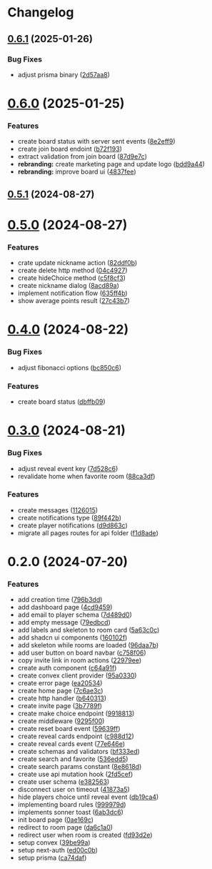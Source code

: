 # Changelog

## [0.6.1](https://github.com/ItaloMedici/pontim/compare/v0.6.0...v0.6.1) (2025-01-26)


### Bug Fixes

* adjust prisma binary ([2d57aa8](https://github.com/ItaloMedici/pontim/commit/2d57aa8985346bc31727f11a6765fe466ccaf900))

# [0.6.0](https://github.com/ItaloMedici/pontim/compare/v0.5.1...v0.6.0) (2025-01-25)


### Features

* create board status with server sent events ([8e2eff9](https://github.com/ItaloMedici/pontim/commit/8e2eff9d51312774e77c69ce758018dac62a0d84))
* create join board endoint ([b72f193](https://github.com/ItaloMedici/pontim/commit/b72f193e3cca3b5a1c3153f0258a6866c0a864f5))
* extract validation from join board ([87d9e7c](https://github.com/ItaloMedici/pontim/commit/87d9e7c79ee6142d67b9bd37415b09bf4c8ae03e))
* **rebranding:** create marketing page and update logo ([bdd9a44](https://github.com/ItaloMedici/pontim/commit/bdd9a44efff1ab845bf9b1946817b4dfa9441fc1))
* **rebranding:** improve board ui ([4837fee](https://github.com/ItaloMedici/pontim/commit/4837fee9f5959e7595fe87dbdc59ac920d6c76b1))

## [0.5.1](https://github.com/ItaloMedici/pontim/compare/v0.5.0...v0.5.1) (2024-08-27)

# [0.5.0](https://github.com/ItaloMedici/pontim/compare/v0.4.0...v0.5.0) (2024-08-27)


### Features

* crate update nickname action ([82ddf0b](https://github.com/ItaloMedici/pontim/commit/82ddf0bf2046e2ed2595952437b943f09efca4be))
* create delete http method ([04c4927](https://github.com/ItaloMedici/pontim/commit/04c49275f908fb3e4e751ed4a91a356b9a755d8e))
* create hideChoice method ([c5f8cf3](https://github.com/ItaloMedici/pontim/commit/c5f8cf38c54fb76f70f1ca727d7f18fadbc7d42e))
* create nickname dialog ([8acd89a](https://github.com/ItaloMedici/pontim/commit/8acd89a381ac345b0ca8919040779c83f20f46a1))
* implement notification flow ([635ff4b](https://github.com/ItaloMedici/pontim/commit/635ff4b30cb18e3ecdf2ac6310a7599b98dc6ee5))
* show average points result ([27c43b7](https://github.com/ItaloMedici/pontim/commit/27c43b7f094491980432701f8efa6a930140fb79))

# [0.4.0](https://github.com/ItaloMedici/pontim/compare/v0.3.0...v0.4.0) (2024-08-22)

### Bug Fixes

- adjust fibonacci options ([bc850c6](https://github.com/ItaloMedici/pontim/commit/bc850c655957ea5bdc79652e0b81891a6f464220))

### Features

- create board status ([dbffb09](https://github.com/ItaloMedici/pontim/commit/dbffb095ab53974949347ab77ddb175db70016d7))

# [0.3.0](https://github.com/ItaloMedici/pontim/compare/v0.2.0...v0.3.0) (2024-08-21)

### Bug Fixes

- adjust reveal event key ([7d528c6](https://github.com/ItaloMedici/pontim/commit/7d528c6eb1f5fc19ab0b06b7dc60d1ed4c78488a))
- revalidate home when favorite room ([88ca3df](https://github.com/ItaloMedici/pontim/commit/88ca3dff14ed065588082dfc0e6e031cf6bc3362))

### Features

- create messages ([1126015](https://github.com/ItaloMedici/pontim/commit/1126015cf41cb77d7cd342ace06a463f0aa7c6df))
- create notifications type ([89f442b](https://github.com/ItaloMedici/pontim/commit/89f442b7b7c97f2c217cf70225daca5998fb69c7))
- create player notifications ([d9d863c](https://github.com/ItaloMedici/pontim/commit/d9d863c5cd03774029247c54b08216a49718fdf1))
- migrate all pages routes for api folder ([f1d8ade](https://github.com/ItaloMedici/pontim/commit/f1d8ade39aa2db9e1714cda92cfbc52b956b6993))

# 0.2.0 (2024-07-20)

### Features

- add creation time ([796b3dd](https://github.com/ItaloMedici/pontim/commit/796b3dd157a7051f99e89c66385c7ae0e7d2fcc7))
- add dashboard page ([4cd9459](https://github.com/ItaloMedici/pontim/commit/4cd9459ecd5210b0a1a6f420e97fb5a60d2e3be0))
- add email to player schema ([7d489d0](https://github.com/ItaloMedici/pontim/commit/7d489d054f41d3e7e236af3e02105e9ffcbc19e3))
- add empty message ([79edbcd](https://github.com/ItaloMedici/pontim/commit/79edbcdc7e36eac622c05b07e47ec9e77c8aa862))
- add labels and skeleton to room card ([5a63c0c](https://github.com/ItaloMedici/pontim/commit/5a63c0cf484dc17ab614f55a26b8fee1f6dffe86))
- add shadcn ui components ([160102f](https://github.com/ItaloMedici/pontim/commit/160102f1c056f68ed08c572b3e6576d53fac7c48))
- add skeleton while rooms are loaded ([96daa7b](https://github.com/ItaloMedici/pontim/commit/96daa7b93524db5cd927d4a1c687770fe8018030))
- add user button on board navbar ([c758f06](https://github.com/ItaloMedici/pontim/commit/c758f0640133479b97fbd8dfb2594cd55b7fd41e))
- copy invite link in room actions ([22979ee](https://github.com/ItaloMedici/pontim/commit/22979ee4250c96258a70c6e58310c3d2ffa5148d))
- create auth component ([c64a91f](https://github.com/ItaloMedici/pontim/commit/c64a91ff7ddc896949af968355ebcc58fa055a1e))
- create convex client provider ([95a0330](https://github.com/ItaloMedici/pontim/commit/95a0330f87cba0e5d891e83e0628196e5e9abc37))
- create error page ([ea20534](https://github.com/ItaloMedici/pontim/commit/ea205345d692f43460513d7044161e2597f4d232))
- create home page ([7c6ae3c](https://github.com/ItaloMedici/pontim/commit/7c6ae3c27097766b18996880dd7c774b0edb67c3))
- create http handler ([b640313](https://github.com/ItaloMedici/pontim/commit/b640313789ba424ab5c41249dc0998900fb471c7))
- create invite page ([3b7789f](https://github.com/ItaloMedici/pontim/commit/3b7789f6efc13e98fa45efed62f4fdb9fa79a132))
- create make choice endpoint ([9918813](https://github.com/ItaloMedici/pontim/commit/9918813a4ff2e441033487ec6208d7ee98af0bbe))
- create middleware ([9295f00](https://github.com/ItaloMedici/pontim/commit/9295f0041c593e43be6da947d5acf79ce1d5b988))
- create reset board event ([59639ff](https://github.com/ItaloMedici/pontim/commit/59639ff5ef682d32d5ea7f22a48c7c91d8a9f5b8))
- create reveal cards endpoint ([c988d12](https://github.com/ItaloMedici/pontim/commit/c988d124071929bb52d4eab3ffbb88ce991f0f91))
- create reveal cards event ([77e646e](https://github.com/ItaloMedici/pontim/commit/77e646e82e9c9516528adf3a8955b12db56ddd2b))
- create schemas and validators ([bf333ed](https://github.com/ItaloMedici/pontim/commit/bf333ed1f063893dc92883ee421c40abedc42eef))
- create search and favorite ([536edd5](https://github.com/ItaloMedici/pontim/commit/536edd52c3866208c1ded7af3c29d3329973990a))
- create search params constant ([8e8618d](https://github.com/ItaloMedici/pontim/commit/8e8618dfe6baaad9c1d9e77b5992f56c3e7a8e54))
- create use api mutation hook ([2fd5cef](https://github.com/ItaloMedici/pontim/commit/2fd5cef5d1e6c67d205c2fafc030f6822b1fa9d9))
- create user schema ([e382563](https://github.com/ItaloMedici/pontim/commit/e382563a24ff9b0a95d77257e514ddf2f43008ca))
- disconnect user on timeout ([41873a5](https://github.com/ItaloMedici/pontim/commit/41873a56e3d1282c1b84bd346eda2d58ed59115d))
- hide players choice until reveal event ([db19ca4](https://github.com/ItaloMedici/pontim/commit/db19ca415a5c51f988d287b2d634ca2e8cd50133))
- implementing board rules ([999979d](https://github.com/ItaloMedici/pontim/commit/999979dad3a3fd48ecbd94ee4e623cbd8e8b2c74))
- implements sonner toast ([6ab3dc6](https://github.com/ItaloMedici/pontim/commit/6ab3dc6a4555a07d8a536b6a09d6c4ce996d7292))
- init board page ([0ae169c](https://github.com/ItaloMedici/pontim/commit/0ae169c756c1d6c8015eb329eab37bf645749597))
- redirect to room page ([da6c1a0](https://github.com/ItaloMedici/pontim/commit/da6c1a0e04db47a929cce1dd749f8fa4afb7daca))
- redirect user when room is created ([fd93d2e](https://github.com/ItaloMedici/pontim/commit/fd93d2eb379cf0d1128c141cf75a9dcd09394ee9))
- setup convex ([39be99a](https://github.com/ItaloMedici/pontim/commit/39be99afebb7627f8d4032b09df608a7b4656a6b))
- setup next-auth ([ed00c0b](https://github.com/ItaloMedici/pontim/commit/ed00c0b2e05824fe75cf085ae7468b4754ff9c1a))
- setup prisma ([ca74daf](https://github.com/ItaloMedici/pontim/commit/ca74daf99a1bc645bfc4ed0c10db6163877e3ab4))
